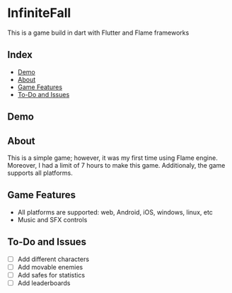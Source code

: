 # InfiniteFall

This is a game build in dart with Flutter and Flame frameworks

## Index
   - [Demo](#Demo "Goto Demo")
   - [About](#Demo "Goto About")
   - [Game Features](#Game-Features "Goto Game-Features")
   - [To-Do and Issues](#To-Do-and-Issues "Goto To-Do-and-Issues")

## Demo

## About

This is a simple game; however, it was my first time using Flame engine. Moreover, I had a limit of 7 hours to make this game. Additionaly, the game supports all platforms.

## Game Features
   - All platforms are supported: web, Android, iOS, windows, linux, etc
   - Music and SFX controls

## To-Do and Issues
- [ ] Add different characters  
- [ ] Add movable enemies
- [ ] Add safes for statistics
- [ ] Add leaderboards
